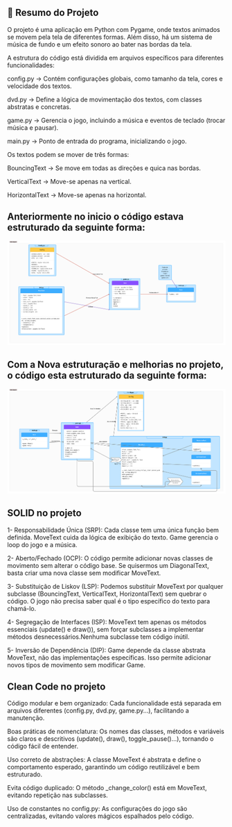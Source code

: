 ## 📝 Resumo do Projeto
O projeto é uma aplicação em Python com Pygame, onde textos animados se movem pela tela de diferentes formas. Além disso, há um sistema de música de fundo e um efeito sonoro ao bater nas bordas da tela.

A estrutura do código está dividida em arquivos específicos para diferentes funcionalidades:

config.py → Contém configurações globais, como tamanho da tela, cores e velocidade dos textos.

dvd.py → Define a lógica de movimentação dos textos, com classes abstratas e concretas.

game.py → Gerencia o jogo, incluindo a música e eventos de teclado (trocar música e pausar).

main.py → Ponto de entrada do programa, inicializando o jogo.

Os textos podem se mover de três formas:

BouncingText → Se move em todas as direções e quica nas bordas.

VerticalText → Move-se apenas na vertical.

HorizontalText → Move-se apenas na horizontal.

## Anteriormente no inicio o código estava estruturado da seguinte forma: 

![alt text](<DVD/UML Diagramainicio.png>)

## Com a Nova estruturação e melhorias no projeto, o código esta estruturado da seguinte forma: 

![alt text](<DVD/UML Apos.png>)


## SOLID no projeto
1- Responsabilidade Única (SRP): Cada classe tem uma única função bem definida. MoveText cuida da lógica de exibição do texto. Game gerencia o loop do jogo e a música.

2- Aberto/Fechado (OCP): O código permite adicionar novas classes de movimento sem alterar o código base. Se quisermos um DiagonalText, basta criar uma nova classe sem modificar MoveText.

3- Substituição de Liskov (LSP): Podemos substituir MoveText por qualquer subclasse (BouncingText, VerticalText, HorizontalText) sem quebrar o código. O jogo não precisa saber qual é o tipo específico do texto para chamá-lo.

4- Segregação de Interfaces (ISP): MoveText tem apenas os métodos essenciais (update() e draw()), sem forçar subclasses a implementar métodos desnecessários.Nenhuma subclasse tem código inútil.

5- Inversão de Dependência (DIP): Game depende da classe abstrata MoveText, não das implementações específicas. Isso permite adicionar novos tipos de movimento sem modificar Game.

## Clean Code no projeto
Código modular e bem organizado: Cada funcionalidade está separada em arquivos diferentes (config.py, dvd.py, game.py...), facilitando a manutenção.

Boas práticas de nomenclatura: Os nomes das classes, métodos e variáveis são claros e descritivos (update(), draw(), toggle_pause()...), tornando o código fácil de entender.

Uso correto de abstrações: A classe MoveText é abstrata e define o comportamento esperado, garantindo um código reutilizável e bem estruturado.

Evita código duplicado: O método _change_color() está em MoveText, evitando repetição nas subclasses.

Uso de constantes no config.py: As configurações do jogo são centralizadas, evitando valores mágicos espalhados pelo código.

